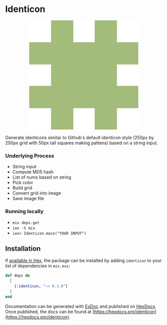 # Identicon

<p align="center">
  <a href="https://github.com/chakrakan/identicon"><img src="https://github.com/chakrakan/identicon/blob/main/docs/chakrakan.png" width="350" alt="Chakrakan identicon" /></a>
</p>

Generate identicons similar to Github's default identicon style (250px by 250px grid with 50px tall squares making pattens) based on a string input.

### Underlying Process

- String input
- Compute MD5 hash
- List of nums based on string
- Pick color
- Build grid
- Convert grid into image
- Save image file

### Running locally

- `mix deps.get`
- `iex -S mix`
- `iex> Identicon.main("YOUR INPUT")`

## Installation

If [available in Hex](https://hex.pm/docs/publish), the package can be installed
by adding `identicon` to your list of dependencies in `mix.exs`:

```elixir
def deps do
  [
    {:identicon, "~> 0.1.0"}
  ]
end
```

Documentation can be generated with [ExDoc](https://github.com/elixir-lang/ex_doc)
and published on [HexDocs](https://hexdocs.pm). Once published, the docs can
be found at [https://hexdocs.pm/identicon](https://hexdocs.pm/identicon).
